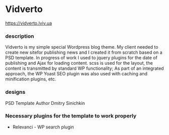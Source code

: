 # Vidverto
https://vidverto.lviv.ua

### description

Vidverto is my simple special Wordpress blog theme.
My client needed to create new sitefor publishing news and I created it from scratch based on a PSD template.
In progress of work I used to jquery plugins for the date of publishing and Ajax for loading content.
scss is used for the layout, the content is transmitted by standard WP functionality; 
As part of an integrated approach, the WP Yoast SEO plugin was also used with caching and minification plugins, etc.

### designs
PSD Template Author Dmitry Sinichkin

### Necessary plugins for the template to work properly

* Relevanci - WP search plugin
